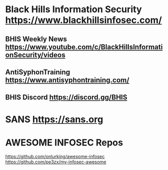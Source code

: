 # **Black Hills Information Security**  https://www.blackhillsinfosec.com/
## BHIS Weekly News  https://www.youtube.com/c/BlackHillsInformationSecurity/videos
## AntiSyphonTraining  https://www.antisyphontraining.com/ 
## BHIS Discord  https://discord.gg/BHIS
  
# **SANS**  https://sans.org

# **AWESOME INFOSEC Repos**
  https://github.com/onlurking/awesome-infosec
  https://github.com/pe3zx/my-infosec-awesome
  
# 

